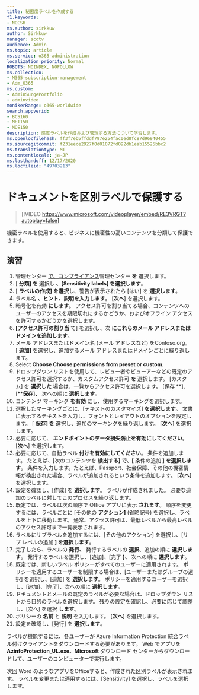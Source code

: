 ```yaml
---
title: 秘密度ラベルを作成する
f1.keywords:
- NOCSH
ms.author: sirkkuw
author: Sirkkuw
manager: scotv
audience: Admin
ms.topic: article
ms.service: o365-administration
localization_priority: Normal
ROBOTS: NOINDEX, NOFOLLOW
ms.collection:
- M365-subscription-management
- Adm_O365
ms.custom:
- AdminSurgePortfolio
- adminvideo
monikerRange: o365-worldwide
search.appverid:
- BCS160
- MET150
- MOE150
description: 感度ラベルを作成および管理する方法について学習します。
ms.openlocfilehash: ff3f7eb5ffddf797e254fac0ed8fc87d96940455
ms.sourcegitcommit: f231eece2927f0d01072fd092db1eab15525bbc2
ms.translationtype: MT
ms.contentlocale: ja-JP
ms.lasthandoff: 12/17/2020
ms.locfileid: "49703213"
---
```

# <a name="protect-documents-with-sensitivity-labels"></a>ドキュメントを区別ラベルで保護する

> [!VIDEO https://www.microsoft.com/videoplayer/embed/RE3VRGT?autoplay=false]

機密ラベルを使用すると、ビジネスに機密性の高いコンテンツを分類して保護できます。

## <a name="try-it"></a>演習

1. 管理センター [で、コンプライアンス](https://admin.microsoft.com)管理センター **を** 選択します。
1. [ **分類] を** 選択し **、[Sensitivity labels] を選択します**。
1. [ **ラベルの作成] を選択し**、警告が表示されたら [はい] を **選択します**。
1. ラベル名 **、ヒント、****説明を****入力します**。 [**次へ**] を選択します。
1. 暗号化を有効 **にします**。 アクセス許可を割り当てる場合、コンテンツへのユーザーのアクセスを期限切れにするかどうか、およびオフライン アクセスを許可するかどうかを選択します。
1. **[アクセス許可の割り当** て] を選択し、次 **にこれらのメール アドレスまたはドメインを追加します**。
1. メール アドレスまたはドメイン名 (メール アドレスなど) をContoso.org。  [ **追加]** を選択し、追加するメール アドレスまたはドメインごとに繰り返します。
1. Select **Choose Choose permissions from preset or custom**.
1. ドロップダウン リストを使用して、レビュー者やビューアーなどの既定のアクセス許可を選択するか、カスタムアクセス許可 **を** 選択します。 [カスタム] を **選択した** 場合は、一覧からアクセス許可を選択します。 [保存 **]、[****保存]、** 次への順に **選択します**。
1. コンテンツ マーキング **を有効** にし、使用するマーキングを選択します。
1. 選択したマーキングごとに、[テキストのカスタマイズ] **を選択します**。 文書に表示するテキストを入力し、フォントとレイアウトのオプションを設定します。 [ **保存] を** 選択し、追加のマーキングを繰り返します。 [**次へ**] を選択します。
1. 必要に応じて、 **エンドポイントのデータ損失防止を有効にしてください**。 [**次へ**] を選択します。
1. 必要に応じて、自動ラベル **付けを有効にしてください**。 条件を追加します。 たとえば、[次のコンテンツを **検出する] で、[** 条件の追加 **] を選択します**。 条件を入力します。たとえば、Passport、社会保障、その他の機密情報が検出された場合、ラベルが追加されるという条件を追加します。 [**次へ**] を選択します。
1. 設定を確認し、[作成] を **選択します**。 ラベルが作成されました。 必要な追加のラベルに対してこのプロセスを繰り返します。
1. 既定では、ラベルは次の順序で Office アプリに表示 **されます**。   順序を変更するには、ラベルごとに [その他の **アクション]** (省略記号) を選択し、ラベルを上下に移動します。 通常、アクセス許可は、最低レベルから最高レベルのアクセス許可まで一覧表示されます。
1. ラベルにサブラベルを追加するには、[その他のアクション] を選択し、[サブ レベルの追加 **] を選択します**。
1. 完了したら、ラベルの **発行、** 発行するラベルの **選択**、追加の順に **選択します**。 発行するラベルを選択し、[追加]、[完了 **]、** 次への順に **選択します**。 
1. 既定では、新しいラベル ポリシーがすべてのユーザーに適用されます。 ポリシーを適用するユーザーを制限する場合は、[ユーザーまたはグループの選択] を選択し、[追加] を **選択します**。 ポリシーを適用するユーザーを選択し、[追加]、[完了]、次への順に **選択します**。 
1. ドキュメントとメールの既定のラベルが必要な場合は、ドロップダウン リストから目的のラベルを選択します。 残りの設定を確認し、必要に応じて調整し、[次へ] を選択 **します**。
1. ポリシーの **名前** と **説明** を入力します。 [**次へ**] を選択します。
1. 設定を確認し、[発行] を **選択します**。

ラベルが機能するには、各ユーザーが Azure Information Protection 統合ラベル付けクライアントをダウンロードする必要があります。 Web でアプリを **AzinfoProtection_UL.exe、Microsoft** ダウンロード センターからダウンロードして、ユーザーのコンピューターで実行します。

次回 Word のようなアプリをOfficeすると、作成された区別ラベルが表示されます。 ラベルを変更または適用するには、[Sensitivity] を選択し、ラベルを選択します。

